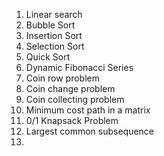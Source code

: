 1. Linear search
2. Bubble Sort
3. Insertion Sort
4. Selection Sort
5. Quick Sort
6. Dynamic Fibonacci Series
7. Coin row problem
8. Coin change problem
9. Coin collecting problem
10. Minimum cost path in a matrix
11. 0/1 Knapsack Problem
12. Largest common subsequence
14. 
